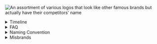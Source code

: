 ![An assortment of various logos that look like other famous brands but actually have their competitors' name](https://repository-images.githubusercontent.com/765213285/cb859884-eeb2-462a-a50c-8976873d4cb4)

<details>
<summary>
Timeline
</summary>

- May 2019: [@samdbeckham](https://github.com/samdbeckham)'s legendary javascript-java sticker ([website](https://samdbeckham.gitlab.io/javascript_sticker/)) ([tweet](https://twitter.com/samdbeckham/status/1129722966118457344))
- Aug 2019: [@mkrl](https://github.com/mkrl)'s misbrand repo ([repo](https://github.com/mkrl/misbrands))
- May 2022: [@ohmyhub](https://github.com/ohmyhub)'s fork ([repo](https://github.com/ohmyhub/misbrands))
- Feb 2024: [@pReya](https://github.com/pReya)'s fork ([repo](https://github.com/pReya/cursed-programming-stickers))
- Mar 2024: This fork!

</details>

<details>
<summary>
FAQ
</summary>

### Can I print these?
Of course, that's why those are here.

### Can I buy these?
Yes, you can! Not from me, but from any custom sticker vendor of your choice.

### Will there be more?
This is a fork of the original repo that hadn't been updated in some time. I'm
working on adding new logos that were submitted as pull requests to the original
repo.

### How do I make a misbrand?
To make a misbrand, choose two existing brands. Generally the fanbase for the
brands have as much overlap (eg: Rust & Golang) and/or contention (eg: Vim & VSCode)
as possible or the brands have similar market niches (eg: OpenVPN & NordVPN).

Once the two victum brands are chosen. Take the style (eg: theme/design) of one
brand and join it with the text of the other brand. Viola!

Check the FAQ for more resources on DIY-ing a misbrand

### How do I find images/logos for brands?
- Look for the 'Press' or 'Media' section on the website, there will usually be assets that make a good starting place
- Search the codebase for `svg`

### How do I create an svg?

If you don't know where to start, use Inkscape ([website](https://inkscape.org))
([gitlab](https://gitlab.com/inkscape/inkscape)). There are tutorials and resources
online, just search for 'How do I do XYZ in inkscape?'

### I have a misbrand. How do I contribute?
There are two ways to submit a misbrand:

- Issue: Create an issue on this repo with the image!
- Pull Request: Click the fork button, add the image to your copy of this repo, go to 'Pull Requests' and click 'New pull requests'
    - Please follow the file and commit conventions below

</details>

<details>
<summary>
Naming Convention
</summary>

There are two naming conventions:
- One for files to make them easier to find and understand
- One for submitting images you didn't create

### Files

For all the images, our convention is
- `{text}-{style}.svg`

Example: The text says python in the logo style of php. `python-php.svg`

If there is a file with that name already existing simply add a dash and a
number starting with 02 and incrementing up from there.

Example: You submit a misbrand that says emacs in the style of the vim,
there is already an `emacs-vim.svg` in the repo. Name your file `emacs-vim-02.svg`.

### Commits

- If you created the image, do whatever you want for the commit message!
- If you are adding an image you didn't create, structure the message like so:
    - `{text} in the style of {style} (credit @{user}) <{url}>`
    - Where `{user}` is the user who created the image
    - And `{url}` is the repo/website the image came from

</details>

<details>
<summary>
Misbrands
</summary>

<details>
<summary>
apple
</summary>

### latex
![latex](apple-latex.svg)

</details>
<details>
<summary>
atom
</summary>

### reactjs
![reactjs](atom-reactjs.svg)

</details>
<details>
<summary>
aws
</summary>

### azure
![azure](aws-azure.svg)

</details>
<details>
<summary>
azure
</summary>

### aws
![aws](azure-aws.svg)

</details>
<details>
<summary>
bootstrap
</summary>

### wordpress
![wordpress](bootstrap-wordpress.svg)

</details>
<details>
<summary>
brainfuck
</summary>

### python
![python](brainfuck-python.svg)

</details>
<details>
<summary>
cargo
</summary>

### docker
![docker](cargo-docker.svg)

</details>
<details>
<summary>
cmd
</summary>

### bash
![bash](cmd-bash.svg)

</details>
<details>
<summary>
counterstrike
</summary>

### css
![css](counterstrike-css.svg)

</details>
<details>
<summary>
cpp
</summary>

### rust
![rust](cpp-rust.svg)

### scala
![scala](cpp-scala.svg)

</details>
<details>
<summary>
dart
</summary>

### kotlin
![kotlin](dart-kotlin.svg)

</details>
<details>
<summary>
debian
</summary>

### ubuntu
![ubuntu](debian-ubuntu.svg)

</details>
<details>
<summary>
discord
</summary>

### skype
![skype](discord-skype-01.svg)

### skype
![skype](discord-skype-02.svg)

</details>
<details>
<summary>
django
</summary>

### rails
![rails](django-rails.svg)

</details>
<details>
<summary>
dotnet
</summary>

### php
![php](dotnet-php.svg)

</details>
<details>
<summary>
elixir
</summary>

### erlang
![erlang](elixir-erlang.png)

</details>
<details>
<summary>
emacs
</summary>

### eclipse
![eclipse](emacs-eclipse.svg)

</details>
<details>
<summary>
erlang
</summary>

### elixir
![elixir](erlang-elixir.png)

</details>
<details>
<summary>
facebook
</summary>

### fedora
![fedora](facebook-fedora.svg)

</details>
<details>
<summary>
fedora
</summary>

### manjaro
![manjaro](fedora-manjaro.svg)

</details>
<details>
<summary>
ggplot2
</summary>

### matplotlib
![matplotlib](ggplot2-matplotlib.svg)

</details>
<details>
<summary>
github
</summary>

### gitlab
![gitlab](github-gitlab.svg)

</details>
<details>
<summary>
gitlab
</summary>

### github
![github](gitlab-github.svg)

</details>
<details>
<summary>
go
</summary>

### rust
![rust](go-rust.svg)

</details>
<details>
<summary>
google
</summary>

### stackoverflow
![stackoverflow](google-stackoverflow.svg)

</details>
<details>
<summary>
gtk
</summary>

### reactjs
![reactjs](gtk-reactjs.svg)

</details>
<details>
<summary>
haskell
</summary>

### perl
![perl](haskell-perl.svg)

</details>
<details>
<summary>
helix
</summary>

### neovim
![neovim](helix-neovim.svg)

</details>
<details>
<summary>
inkscape
</summary>

### adobe
![adobe](inkscape-adobe.svg)

</details>
<details>
<summary>
javascript
</summary>

### java
![java](javascript-java.svg)

</details>
<details>
<summary>
jetbrains
</summary>

### neovim
![neovim](jetbrains-neovim.svg)

</details>
<details>
<summary>
jquery
</summary>

### angular
![angular](jquery-angular.svg)

</details>
<details>
<summary>
kafka
</summary>

### rabbitmq
![rabbitmq](kafka-rabbitmq.svg)

</details>
<details>
<summary>
kotlin
</summary>

### dart
![dart](kotlin-dart.svg)

</details>
<details>
<summary>
lisp
</summary>

### npm
![npm](lisp-npm.svg)

</details>
<details>
<summary>
mariadb
</summary>

### mysql
![mysql](mariadb-mysql.svg)

</details>
<details>
<summary>
mysql
</summary>

### mariadb
![mariadb](mysql-mariadb.svg)

### mongodb
![mongodb](mysql-mongodb.svg)

</details>
<details>
<summary>
neovim
</summary>

### helix
![helix](neovim-helix.svg)

</details>
<details>
<summary>
nginx
</summary>

### apache
![apache](nginx-apache.svg)

</details>
<details>
<summary>
objectivec
</summary>

### swift
![swift](objectivec-swift.png)

</details>
<details>
<summary>
openvpn
</summary>

### nordvpn
![nordvpn](openvpn-nordvpn.svg)

</details>
<details>
<summary>
php
</summary>

### python
![python](php-python.svg)

</details>
<details>
<summary>
pip
</summary>

### npm
![npm](pip-npm.svg)

</details>
<details>
<summary>
postgresql
</summary>

### mongodb
![mongodb](postgresql-mongodb.svg)

### php
![php](postgresql-php.svg)

</details>
<details>
<summary>
python
</summary>

### cpp
![cpp](python-cpp.svg)

### go
![go](python-go.svg)

### php
![php](python-php.svg)

</details>
<details>
<summary>
pytorch
</summary>

### tensorflow
![tensorflow](pytorch-tensorflow.svg)

</details>
<details>
<summary>
qt
</summary>

### gtk
![gtk](qt-gtk.svg)

</details>
<details>
<summary>
r
</summary>

### rust
![rust](r-rust.png)

</details>
<details>
<summary>
racket
</summary>

### halflife2
![halflife2](racket-halflife2.svg)

</details>
<details>
<summary>
rails
</summary>

### wordpress
![wordpress](rails-wordpress.svg)

</details>
<details>
<summary>
react
</summary>

### angular
![angular](react-angular.svg)

</details>
<details>
<summary>
redhat
</summary>

### suse
![suse](redhat-suse.svg)

</details>
<details>
<summary>
ruby
</summary>

### python
![python](ruby-python.svg)

</details>
<details>
<summary>
rust
</summary>

### go
![go](rust-go.svg)

### nodejs
![nodejs](rust-nodejs.svg)

### r
![r](rust-r.png)

</details>
<details>
<summary>
samsung
</summary>

### huawei
![huawei](samsung-huawei.svg)

</details>
<details>
<summary>
shellscript
</summary>

### kubernetes
![kubernetes](shellscript-kubernetes.svg)

</details>
<details>
<summary>
spring
</summary>

### rails
![rails](spring-rails.svg)

</details>
<details>
<summary>
stackoverflow
</summary>

### google
![google](stackoverflow-google.svg)

</details>
<details>
<summary>
suse
</summary>

### redhat
![redhat](suse-redhat.svg)

</details>
<details>
<summary>
teams
</summary>

### jira
![jira](teams-jira.svg)

</details>
<details>
<summary>
tensorflow
</summary>

### pytorch
![pytorch](tensorflow-pytorch.svg)

### sklearn
![sklearn](tensorflow-sklearn.svg)

</details>
<details>
<summary>
threema
</summary>

### signal
![signal](threema-signal.svg)

</details>
<details>
<summary>
twitter
</summary>

### reddit
![reddit](twitter-reddit.png)

</details>
<details>
<summary>
ubuntu
</summary>

### debian
![debian](ubuntu-debian.svg)

</details>
<details>
<summary>
vi
</summary>

### intellij
![intellij](vi-intellij.svg)

</details>
<details>
<summary>
vim
</summary>

### emacs
![emacs](vim-emacs-01.svg)

### emacs
![emacs](vim-emacs-02.svg)

</details>
<details>
<summary>
visualstudio
</summary>

### intellij
![intellij](visualstudio-intellij.svg)

</details>
<details>
<summary>
vscode
</summary>

### sublimetext
![sublimetext](vscode-sublimetext.svg)

### vim
![vim](vscode-vim.svg)

</details>
<details>
<summary>
webpack
</summary>

### esbuild
![esbuild](webpack-esbuild.png)

</details>
<details>
<summary>
windowsserver
</summary>

### archlinux
![archlinux](windowsserver-archlinux.svg)

</details>
<details>
<summary>
zig
</summary>

### php
![php](zig-php.svg)

</details>
</details>
